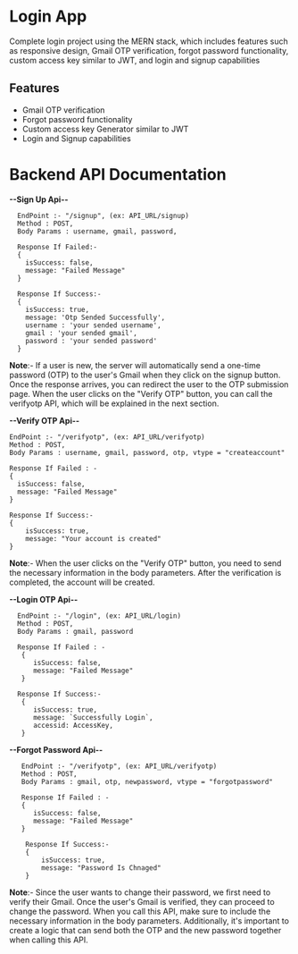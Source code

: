 # Login App
Complete login project using the MERN stack, which includes features such as responsive design, Gmail OTP verification, forgot password functionality, custom access key similar to JWT, and login and signup capabilities


## Features

- Gmail OTP verification
- Forgot password functionality
- Custom access key Generator similar to JWT
- Login and Signup capabilities


# Backend API Documentation
  **--Sign Up Api--**
  
      EndPoint :- "/signup", (ex: API_URL/signup)
      Method : POST,
      Body Params : username, gmail, password,

      Response If Failed:-
      {
        isSuccess: false,
        message: "Failed Message"
      }

      Response If Success:- 
      {
        isSuccess: true,
        message: 'Otp Sended Successfully',
        username : 'your sended username',
        gmail : 'your sended gmail',
        password : 'your sended password'
      }

  **Note**:- If a user is new, the server will automatically send a one-time password (OTP) to the user's Gmail when they click on the signup button. Once the response arrives, you can redirect the user to the OTP submission page. When the user clicks on the "Verify OTP" button, you can call the verifyotp API, which will be explained in the next section.

  **--Verify OTP Api--**

    EndPoint :- "/verifyotp", (ex: API_URL/verifyotp)
    Method : POST,
    Body Params : username, gmail, password, otp, vtype = "createaccount"

    Response If Failed : -
    {
      isSuccess: false,
      message: "Failed Message"
    }

    Response If Success:- 
    {
        isSuccess: true,
        message: "Your account is created"
    }

**Note**:- When the user clicks on the "Verify OTP" button, you need to send the necessary information in the body parameters. After the verification is completed, the account will be created.

  **--Login OTP Api--**
  
      EndPoint :- "/login", (ex: API_URL/login)
      Method : POST,
      Body Params : gmail, password

      Response If Failed : - 
       { 
          isSuccess: false,
          message: "Failed Message" 
       }

      Response If Success:- 
       {
          isSuccess: true,
          message: `Successfully Login`,
          accessid: AccessKey,
       }


   **--Forgot Password Api--**
   
       EndPoint :- "/verifyotp", (ex: API_URL/verifyotp)
       Method : POST,
       Body Params : gmail, otp, newpassword, vtype = "forgotpassword"

       Response If Failed : - 
       { 
          isSuccess: false,
          message: "Failed Message" 
       }

        Response If Success:- 
        {
            isSuccess: true,
            message: "Password Is Chnaged"
        } 

**Note**:- Since the user wants to change their password, we first need to verify their Gmail. Once the user's Gmail is verified, they can proceed to change the password. When you call this API, make sure to include the necessary information in the body parameters. Additionally, it's important to create a logic that can send both the OTP and the new password together when calling this API.
